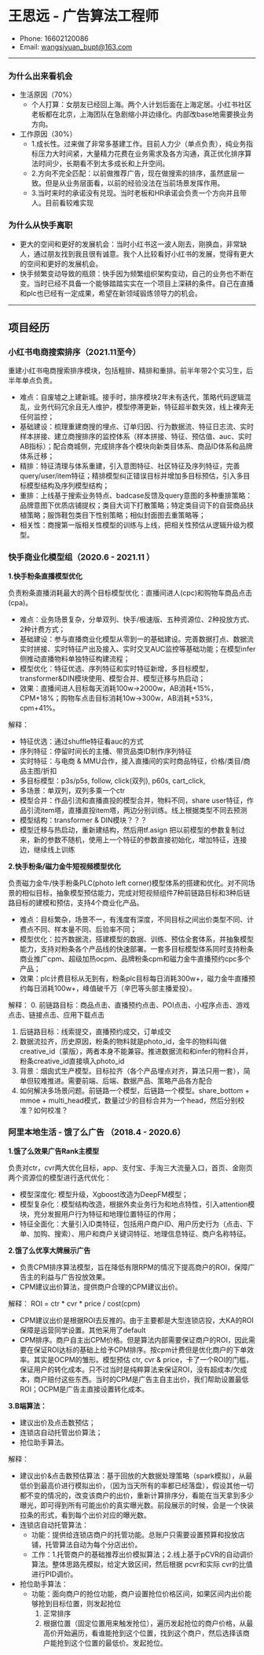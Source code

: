 
# 王思远 - 广告算法工程师

-   Phone: 16602120086
-   Email: [wangsiyuan_bupt@163.com](mailto:wangsiyuan_bupt@163.com)

---

### 为什么出来看机会

- 生活原因（70%）
	- 个人打算：女朋友已经回上海。两个人计划后面在上海定居。小红书社区老板都在北京，上海团队在急剧缩小并边缘化。内部改base地需要换业务方向。
- 工作原因（30%）
	- 1.成长性。过来做了非常多基建工作。目前人力少（单点负责），纯业务指标压力大时间紧，大量精力花费在业务需求及各方沟通，真正优化排序算法时间少，长期看不到太多成长和上升空间。
	- 2.方向不完全匹配：以前做推荐广告，现在做搜索的排序，虽然底层一致。但是从业务层面看，以前的经验没法在当前场景发挥作用。
	- 3.当时来时的承诺没有兑现。当时老板和HR承诺会负责一个方向并且带人。目前看较难实现

### 为什么从快手离职

- 更大的空间和更好的发展机会：当时小红书这一波人刚去，刚换血，非常缺人，通过朋友找到我且很有诚意。我个人比较看好小红书的发展，觉得有更大的空间和更好的发展机会。
- 快手频繁变动导致的瓶颈：快手因为频繁组织架构变动，自己的业务也不断在变。当时已经不具备一个能够踏踏实实在一个项目上深耕的条件。自己在直播和plc也已经有一定成果，希望在新领域锻炼领导力的机会。

---

## 项目经历

### 小红书电商搜索排序（2021.11至今）

重建小红书电商搜索排序模块，包括粗排、精排和重排。前半年带2个实习生，后半年单点负责。

-   难点：自废墟之上建新城。接手时，排序模块2年未有迭代，策略代码逻辑混乱，业务代码冗余且无人维护，模型停滞更新，特征超半数失效，线上裸奔无任何监控；
-   基础建设：梳理重建商搜的埋点、订单归因、行为数据流、特征日志流、实时样本拼接、建立商搜排序的监控体系（样本拼接、特征、预估值、auc、实时AB指标）；配合商城侧，完成排序各个模块向新类目体系、商品ID体系和品牌体系迁移；
-   精排：特征清理与体系重建，引入意图特征、社区特征及序列特征，完善query/user/item特征；精排模型纠正错误目标并增加多目标预估，引入多目标模型结构及序列模型结构；
-   重排：上线基于搜索业务特点、badcase反馈及query意图的多种重排策略：品牌意图下优质店铺提权；类目大词下打散策略；特定类目词下的自营商品扶植策略；服饰鞋包类目下性别策略；相似封面图去重策略等；
-   相关性：商搜第一版相关性模型的训练与上线，把相关性预估从逻辑升级为模型。

### 快手商业化模型组（2020.6 - 2021.11 ）

**1.快手粉条直播模型优化**

负责粉条直播消耗最大的两个目标模型优化：直播间进人(cpc)和购物车商品点击(cpa)。

-   难点：业务场景复杂，分单双列、快手/极速版、五种资源位、2种投放方式、2种计费方式；
-   基础建设：参与直播商业化模型从零到一的基础建设。完善数据打点、数据流实时拼接、实时特征产出及接入、实时交叉AUC监控等基础功能；在模型infer侧推动直播物料单独特征构建流程；
-   模型优化：特征优选、序列特征和实时特征新增，多目标模型，transformer&DIN模块使用、模型合并、模型迁移与热启动；
-   效果：直播间进人目标每天消耗100w→2000w，AB消耗+15%，CPM+18%；购物车点击目标消耗10w→300w，AB消耗+53%，cpm+41%。

解释：
- 特征优选：通过shuffle特征看auc的方式
- 序列特征：停留时间长的主播、带货品类ID制作序列特征
- 实时特征：与电商 & MMU合作，接入直播间的实时商品特征，价格/类目/商品主图/折扣
- 多目标模型：p3s/p5s, follow, click(双列), p60s, cart_click, 
- 多场景：单双列，双列多乘一个ctr
- 模型合并：作品引流和直播直投的模型合并，物料不同，share user特征，作品引流item塔，直播直投item塔，两边分别训练。线上根据类型不同去预测
- 模型结构：transformer & DIN模块？？？
- 模型迁移与热启动，重新建结构，然后用tf.asign 把以前模型的参数复制过来，新的参数不随机，使用上一个特征的参数直接初始化，增加特征，连接边，继续线上训练

**2.快手粉条/磁力金牛短视频模型优化**

负责磁力金牛/快手粉条PLC(photo left corner)模型体系的搭建和优化。对不同场景的相似目标，抽象模型预估能力，完成对短视频组件7种前链路目标和3种后链路目标的建模和预估，支持4个商业化产品。

-   难点：目标繁杂，场景不一，有浅度有深度，不同目标之间出价类型不同、计费点不同、样本量不同、后验率不同；
-   模型优化：拉齐数据流，搭建模型的数据、训练、预估全套体系，并抽象模型能力，支持对粉条各个产品线的快速部署。一套多目标模型体系同时支持粉条商业推广cpm、超级加热ocpm、品牌粉条cpm和磁力金牛直播预约cpc多个产品；
-   效果：plc计费目标从无到有，粉条plc目标每日消耗300w+，磁力金牛直播预约每日消耗100w+，峰值破千万（辛巴等头部主播爱投）。

解释：
0. 前链路目标：商品点击、直播预约点击、POI点击、小程序点击、游戏点击、链接点击、应用下载点击
1. 后链路目标：线索提交，直播预约成交，订单成交
2. 数据流拉齐，历史原因，粉条的物料就是photo_id，金牛的物料叫做creative_id（蒙版），两者本身不能兼容。推进数据流和和infer的物料合并，粉条creative_id直接填入photo_id
3. 背景：烟囱式生产模型。目标拉齐（各个产品埋点对齐，算法只用一套），简单但较难推进。需要前端、后端、数据产品、策略产品各方配合
4. 如何解决多场景问题。前链路一个模型，后链路一个模型。share_bottom + mmoe +  multi_head模式，数量过少的目标合并为一个head，然后分别校准？如何校准？

### 阿里本地生活 - 饿了么广告 （2018.4 - 2020.6）

**1.饿了么效果广告Rank主模型**

负责对ctr，cvr两大优化目标，app、支付宝、手淘三大流量入口，首页、金刚页两个资源位的模型进行迭代优化：

-   模型深度化: 模型升级，Xgboost改造为DeepFM模型；
-   模型复杂化：模型结构改造，根据外卖业务行为和地点特性，引入attention模块，充分发掘用户行为特征和地理位置特征的作用；
-   特征全面化：大量引入ID类特征，包括用户商户ID、用户历史行为（点击、下单、加购、搜索）、用户和商户关键词特征、地理信息特征、商户名称特征。

**2.饿了么优享大牌展示广告**

-   负责CPM排序算法模型，旨在降低有限RPM的情况下提高商户的ROI，保障广告主的利益与广告投放效果。
-   CPM建议出价算法，提供商户合理的CPM建议出价。

解释：
ROI = ctr * cvr * price / cost(cpm)
- CPM建议出价是根据ROI去反推的。由于主要都是大型连锁店投，大KA的ROI保障是运营同学设置。其他采用了default
- CPM排序。商户自主出CPM价格。但是算法内部需要保证商户的ROI，因此需要在保证ROI达标的基础上给予CPM排序。按cpm计费但是优化商户的下单效率。其实是OCPM的雏形。模型预估 ctr, cvr & price，卡了一个ROI的门槛，保证用户的转化成本。只不过当时是纯粹算法来保证ROI，没有超成本/欠成本，商户赔付这些东西。当时的CPM是广告主自主出价，我们帮助设置最低ROI；OCPM是广告主直接设置转化成本。

**3.B端算法：**

-   建议出价及点击数预估；
-   连锁店自动托管出价算法；
-   抢位助手算法。

解释：
- 建议出价&点击数预估算法：基于回放的大数据处理策略（spark模拟），从最低价到最高价进行模拟出价，（因为当天所有的率都已经落盘），假设其他一切都不变的情况的，改变该商户的出价，重新计算排序分，看能在当天拿到多少曝光，即可得到所有可能出价的真实曝光数。前段展示的时候，会是一个快装拉条的形式，看到每个出价对应的曝光数。
- 连锁店自动托管算法：
	- 功能：提供给连锁店商户的托管功能。总账户只需要设置预算和投放店铺，托管算法自动为每个分店出价。
	- 工作：1.托管商户的基础推荐出价模拟算法；2.线上基于pCVR的自动调价算法。整体思路先模拟，给定大致区间，然后根据 pcvr和实际 cvr的比值进行PID调价。
- 抢位助手算法：
	- 功能：面向商户的抢位功能，商户设置抢位价格区间，如果区间内出价能够抢到目标位置，则发起抢位
		1. 正常排序
		2. 根据位置（固定位置用来触发抢位），遍历发起抢位的商户价格，从最高价开始遍历，看谁能抢到这个位置，找到这个商户，然后选择该商户能抢到这个位置的最低价。发起抢位。

